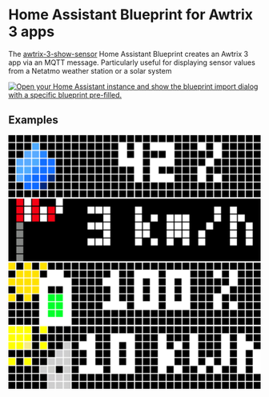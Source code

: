 # Home Assistant Blueprint for Awtrix 3 apps

The [awtrix-3-show-sensor](awtrix-3-show-sensor.yaml) Home Assistant Blueprint
creates an Awtrix 3 app via an MQTT message.
Particularly useful for displaying sensor values from a Netatmo weather station  or a solar system


[![Open your Home Assistant instance and show the blueprint import dialog with a specific blueprint pre-filled.](https://my.home-assistant.io/badges/blueprint_import.svg)](https://my.home-assistant.io/redirect/blueprint_import/?blueprint_url=https%3A%2F%2Fgithub.com%2Fjulius-d%2Fhome-assistant-blueprints%2Fblob%2Fmain%2Fawtrix-3-show-sensor.yaml)

## Examples
![awtrix-example-1.png](docs%2Fawtrix-example-1.png)
![awtrix-example-3.gif](docs%2Fawtrix-example-3.gif)
![awtrix-example-2.png](docs%2Fawtrix-example-2.png)
![awtrix-example-4.png](docs%2Fawtrix-example-4.png)
